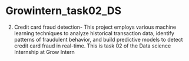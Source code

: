 # Growintern_task02_DS
2. Credit card fraud detection- This project
employs various machine learning
techniques to analyze historical transaction
data, identify patterns of fraudulent
behavior, and build predictive models to detect
credit card fraud in real-time.
This is task 02 of the Data science Internship at Grow Intern
